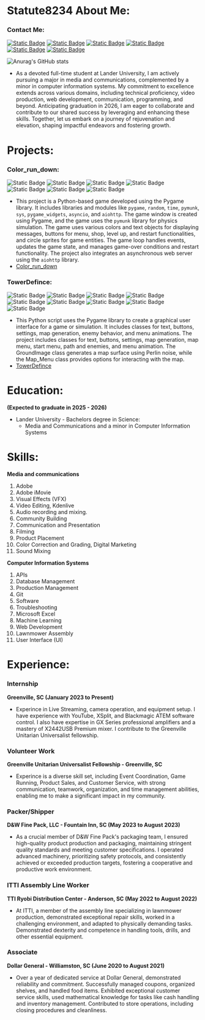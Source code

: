 # Statute8234 About Me:
### Contact Me:
[![Static Badge](https://img.shields.io/badge/email-red)](mailto:recipient@danieltower101501@gmail.com)
[![Static Badge](https://img.shields.io/badge/linkedin-blue)](https://www.linkedin.com/in/daniel-tower-866149235/)
[![Static Badge](https://img.shields.io/badge/wixsite-white)](https://danieltower101501.wixsite.com/my-site)
[![Static Badge](https://img.shields.io/badge/github-darkgray)](https://github.com/Statute8234)
[![Static Badge](https://img.shields.io/badge/reddit-orange)](https://www.reddit.com/r/randomscreenshot/)
[![Static Badge](https://img.shields.io/badge/twitter-darkgray)](@RndScreenShot)

![Anurag's GitHub stats](https://github-readme-stats.vercel.app/api?username=Statute8234&show_icons=true&theme=radical)

* As a devoted full-time student at Lander University, I am actively pursuing a major in media and communications, complemented by a minor in computer information systems. My commitment to excellence extends across various domains, including technical proficiency, video production, web development, communication, programming, and beyond. Anticipating graduation in 2026, I am eager to collaborate and contribute to our shared success by leveraging and enhancing these skills. Together, let us embark on a journey of rejuvenation and elevation, shaping impactful endeavors and fostering growth.

# Projects: 
### Color_run_down:
![Static Badge](https://img.shields.io/badge/pygame-org) ![Static Badge](https://img.shields.io/badge/random-py) ![Static Badge](https://img.shields.io/badge/time-py) ![Static Badge](https://img.shields.io/badge/pymunk-py) ![Static Badge](https://img.shields.io/badge/sys-py) ![Static Badge](https://img.shields.io/badge/asyncio-py-blue) ![Static Badge](https://img.shields.io/badge/aiohttp-py-blue)

* This project is a Python-based game developed using the Pygame library. It includes libraries and modules like `pygame`, `random`, `time`, `pymunk`, `sys`, `pygame_widgets`, `asyncio`, and `aiohttp`. The game window is created using Pygame, and the game uses the `pymunk` library for physics simulation. The game uses various colors and text objects for displaying messages, buttons for menu, shop, level up, and restart functionalities, and circle sprites for game entities. The game loop handles events, updates the game state, and manages game-over conditions and restart functionality. The project also integrates an asynchronous web server using the `aiohttp` library.
* [Color_run_down](https://github.com/Statute8234/Color_run_down)
  
### TowerDefince:
![Static Badge](https://img.shields.io/badge/pygame-org) ![Static Badge](https://img.shields.io/badge/random-py) ![Static Badge](https://img.shields.io/badge/sys-py) ![Static Badge](https://img.shields.io/badge/time-py) ![Static Badge](https://img.shields.io/badge/math-py) ![Static Badge](https://img.shields.io/badge/perlin-noise-red) ![Static Badge](https://img.shields.io/badge/pathfinding-core-red) ![Static Badge](https://img.shields.io/badge/PerlinMapGenerator-gray) ![Static Badge](https://img.shields.io/badge/mainMap-darkred)

* This Python script uses the Pygame library to create a graphical user interface for a game or simulation. It includes classes for text, buttons, settings, map generation, enemy behavior, and menu animations. The project includes classes for text, buttons, settings, map generation, map menu, start menu, path and enemies, and menu animation. The GroundImage class generates a map surface using Perlin noise, while the Map_Menu class provides options for interacting with the map.
* [TowerDefince]([docs/CONTRIBUTING.md](https://github.com/Statute8234/TowerDefince/blob/main/main.py))

# Education:
**(Expected to graduate in 2025 - 2026)**
* Lander University - Bachelors degree in Science:
  - Media and Communications and a minor in Computer Information Systems

# Skills:
**Media and communications**
1) Adobe
2) Adobe iMovie
3) Visual Effects (VFX)
4) Video Editing, Kdenlive
5) Audio recording and mixing.
6) Community Building
7) Communication and Presentation
8) Filming
9) Product Placement
10) Color Correction and Grading, Digital Marketing
11) Sound Mixing
    
**Computer Information Systems**

1) APIs
2) Database Management
3) Production Management
4) Git
5) Software
6) Troubleshooting
7) Microsoft Excel
8) Machine Learning
9) Web Development
10) Lawnmower Assembly
11) User Interface (UI)

# Experience:
### Internship
**Greenville, SC (January 2023 to Present)**
* Experince in Live Streaming, camera operation, and equipment setup. I have experience with YouTube, XSplit, and Blackmagic ATEM software control. I also have expertise in GX Series professional amplifiers and a mastery of X2442USB Premium mixer. I contribute to the Greenville Unitarian Universalist fellowship.
### Volunteer Work
**Greenville Unitarian Universalist Fellowship - Greenville, SC**
* Experince is a diverse skill set, including Event Coordination, Game Running, Product Sales, and Customer Service, with strong communication, teamwork, organization, and time management abilities, enabling me to make a significant impact in my community.
### Packer/Shipper
**D&W Fine Pack, LLC - Fountain Inn, SC (May 2023 to August 2023)**
* As a crucial member of D&W Fine Pack's packaging team, I ensured high-quality product production and packaging, maintaining stringent quality standards and meeting customer specifications. I operated advanced machinery, prioritizing safety protocols, and consistently achieved or exceeded production targets, fostering a cooperative and productive work environment.
### ITTI Assembly Line Worker
**TTI Ryobi Distribution Center - Anderson, SC (May 2022 to August 2022)**
* At ITTI, a member of the assembly line specializing in lawnmower production, demonstrated exceptional repair skills, worked in a challenging environment, and adapted to physically demanding tasks. Demonstrated dexterity and competence in handling tools, drills, and other essential equipment.
### Associate
**Dollar General - Williamston, SC (June 2020 to August 2021)**
* Over a year of dedicated service at Dollar General, demonstrated reliability and commitment. Successfully managed coupons, organized shelves, and handled food items. Exhibited exceptional customer service skills, used mathematical knowledge for tasks like cash handling and inventory management. Contributed to store operations, including closing procedures and cleanliness.
